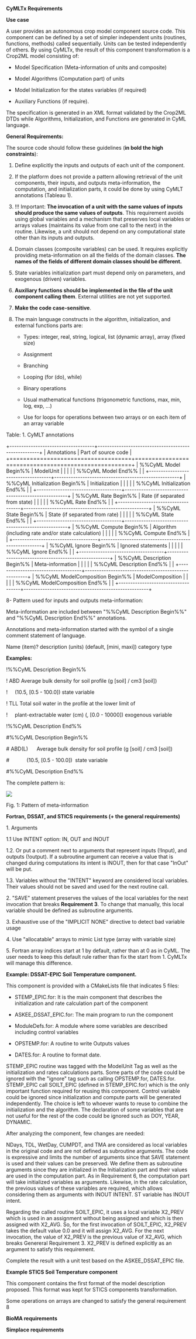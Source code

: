 **CyMLTx Requirements**

**Use case**

A user provides an autonomous crop model component source code. This component can be defined by a set of simpler independent units (routines, functions, methods) called sequentially. Units can be tested independently of others. By using CyMLTx, the result of this component transformation is a Crop2ML model consisting of:

-   Model Specification (Meta-information of units and composite)

-   Model Algorithms (Computation part) of units

-   Model Initialization for the states variables (if required)

-   Auxiliary Functions (if require).

The specification is generated in an XML format validated by the Crop2ML DTDs while Algorithms, Initialization, and Functions are generated in CyML language.

**General Requirements:**

The source code should follow these guidelines (**in bold the high constraints**):

1.  Define explicitly the inputs and outputs of each unit of the component.

2.  If the platform does not provide a pattern allowing retrieval of the unit components, their inputs, and outputs meta-information, the computation, and initialization parts, it could be done by using CyMLT annotations (Tableau 1).

3.  !!! Important: **The invocation of a unit with the same values of inputs should produce the same values of outputs**. This requirement avoids using global variables and a mechanism that preserves local variables or arrays values (maintains its value from one call to the next) in the routine. Likewise, a unit should not depend on any computational state other than its inputs and outputs.

4.  Domain classes (composite variables) can be used. It requires explicitly providing meta-information on all the fields of the domain classes. **The names of the fields of different domain classes should be different.**

5.  State variables initialization part must depend only on parameters, and exogenous (driven) variables.

6.  **Auxiliary functions should be implemented in the file of the unit component calling them**. External utilities are not yet supported.

7.  **Make the code case-sensitive**.

8.  The main language constructs in the algorithm, initialization, and external functions parts are:

    -   Types: integer, real, string, logical, list (dynamic array), array (fixed size)

    -   Assignment

    -   Branching

    -   Looping (for (do), while)

    -   Binary operations

    -   Usual mathematical functions (trigonometric functions, max, min, log, exp, \...)

    -   Use for loops for operations between two arrays or on each item of an array variable

Table: 1. CyMLT annotations

+------------------------------------+-----------------------------------------------------+
| Annotations                        | Part of source code                                 |
+====================================+=====================================================+
| %%CyML Model Begin%%               | ModelUnit                                           |
|                                    |                                                     |
| %%CyML Model End%%                 |                                                     |
+------------------------------------+-----------------------------------------------------+
| %%CyML Initialization Begin%%      | Initialization                                      |
|                                    |                                                     |
| %%CyML Initialization End%%        |                                                     |
+------------------------------------+-----------------------------------------------------+
| %%CyML Rate Begin%%                | Rate (if separated from state)                      |
|                                    |                                                     |
| %%CyML Rate End%%                  |                                                     |
+------------------------------------+-----------------------------------------------------+
| %%CyML State Begin%%               | State (if separated from rate)                      |
|                                    |                                                     |
| %%CyML State End%%                 |                                                     |
+------------------------------------+-----------------------------------------------------+
| %%CyML Compute Begin%%             | Algorithm (including rate and/or state calculation) |
|                                    |                                                     |
| %%CyML Compute End%%               |                                                     |
+------------------------------------+-----------------------------------------------------+
| %%CyML Ignore Begin%%              | Ignored statements                                  |
|                                    |                                                     |
| %%CyML Ignore End%%                |                                                     |
+------------------------------------+-----------------------------------------------------+
| %%CyML Description Begin%%         | Meta-information                                    |
|                                    |                                                     |
| %%CyML Description End%%           |                                                     |
+------------------------------------+-----------------------------------------------------+
| %%CyML ModelComposition Begin%%    | ModelComposition                                    |
|                                    |                                                     |
| %%CyML ModelComposition End%%      |                                                     |
+------------------------------------+-----------------------------------------------------+

8- Pattern used for inputs and outputs meta-information:

Meta-information are included between "%%CyML Description Begin%%" and "%%CyML Description End%%" annotations.

Annotations and meta-information started with the symbol of a single comment statement of language.

Name (item)? description (units) (default, \[mini, maxi\]) category type

**Examples:**

!%%CyML Description Begin%%

! ABD Average bulk density for soil profile (g \[soil\] / cm3 \[soil\])

!     (10.5, \[0.5 - 100.0\]) state variable

! TLL Total soil water in the profile at the lower limit of

!     plant-extractable water (cm) (, \[0.0 - 10000\]) exogenous variable

!%%CyML Description End%%

#%%CyML Description Begin%%

\# ABD(L)      Average bulk density for soil profile (g \[soil\] / cm3 \[soil\])

\#            (10.5, \[0.5 - 100.0\])  state variable  

#%%CyML Description End%%

The complete pattern is:

![][1]

Fig. 1: Pattern of meta-information

**Fortran, DSSAT, and STICS requirements (+ the general requirements)**

1\. Arguments

1.1 Use INTENT option: IN, OUT and INOUT

1.2. Or put a comment next to arguments that represent inputs (!Input), and outputs (!output). If a subroutine argument can receive a value that is changed during computations its intent is INOUT, then for that case "InOut" will be put.

1.3. Variables without the "INTENT" keyword are considered local variables. Their values should not be saved and used for the next routine call.

2\. "SAVE" statement preserves the values of the local variables for the next invocation that breaks **Requirement 3**. To change that manually, this local variable should be defined as subroutine arguments.

3\. Exhaustive use of the \"IMPLICIT NONE\" directive to detect bad variable usage

4\. Use "allocatable" arrays to mimic List type (array with variable size)

5\. Fortran array indices start at 1 by default, rather than at 0 as in CyML. The user needs to keep this default rule rather than fix the start from 1. CyMLTx will manage this difference.

**Example: DSSAT-EPIC Soil Temperature component.**

This component is provided with a CMakeLists file that indicates 5 files:

-   STEMP_EPIC.for: It is the main component that describes the initialization and rate calculation part of the component

-   ASKEE_DSSAT_EPIC.for: The main program to run the component

-   ModuleDefs.for: A module where some variables are described including control variables

-   OPSTEMP.for: A routine to write Outputs values

-   DATES.for: A routine to format date.

STEMP_EPIC routine was tagged with the ModelUnit Tag as well as the initialization and rates calculations parts. Some parts of the code could be ignored with the \"ignore\" tag such as calling OPSTEMP.for, DATES.for. STEMP_EPIC call SOILT_EPIC (defined in STEMP_EPIC.for) which is the only important function required for reusing this component. Control variable could be ignored since initialization and compute parts will be generated independently. The choice is left to whoever wants to reuse to combine the initialization and the algorithm. The declaration of some variables that are not useful for the rest of the code could be ignored such as DOY, YEAR, DYNAMIC.

After analyzing the component, few changes are needed:

NDays, TDL, WetDay, CUMPDT, and TMA are considered as local variables in the original code and are not defined as subroutine arguments. The code is expressive and limits the number of arguments since that SAVE statement is used and their values can be preserved. We define them as subroutine arguments since they are initialized in the Initialization part and their values are used in the computation part. As in Requirement 6, the computation part will take initialized variables as arguments. Likewise, in the rate calculation, the previous values of these variables are required, which allows considering them as arguments with INOUT INTENT. ST variable has INOUT intent.

Regarding the called routine SOILT_EPIC, it uses a local variable X2_PREV which is used in an assignment without being assigned and which is then assigned with X2_AVG. So, for the first invocation of SOILT_EPIC, X2_PREV takes the default value 0.0 and it will assign X2_AVG. For the next invocation, the value of X2_PREV is the previous value of X2_AVG, which breaks Genereral Requirement 3. X2_PREV is defined explicitly as an argument to satisfy this requirement.

Complete the result with a unit test based on the ASKEE_DSSAT_EPIC file.

**Example STICS Soil Temperature component**

This component contains the first format of the model description proposed. This format was kept for STICS components transformation.

Some operations on arrays are changed to satisfy the general requirement 8

**BioMA requirements**

**Simplace requirements**

  [1]: media/image1.emf
